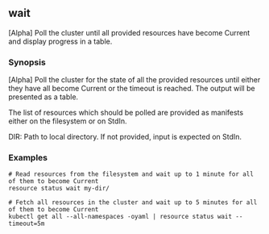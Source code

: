 ## wait

[Alpha] Poll the cluster until all provided resources have become Current and display progress in a table. 

### Synopsis

[Alpha] Poll the cluster for the state of all the provided resources until either they have all become 
Current or the timeout is reached. The output will be presented as a table.

The list of resources which should be polled are provided as manifests either on the filesystem or
on StdIn. 

  DIR:
    Path to local directory. If not provided, input is expected on StdIn.

### Examples

    # Read resources from the filesystem and wait up to 1 minute for all of them to become Current
    resource status wait my-dir/

    # Fetch all resources in the cluster and wait up to 5 minutes for all of them to become Current
    kubectl get all --all-namespaces -oyaml | resource status wait --timeout=5m
